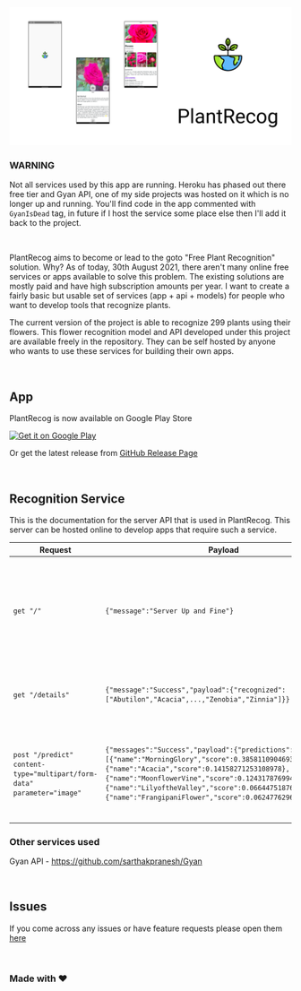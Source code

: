 <img src="./repoAssets/banner.png" />

<br />

### WARNING
Not all services used by this app are running. Heroku has phased out there free tier and Gyan API, one of my side projects was hosted on it which is no longer up and running. You'll find code in the app commented with `GyanIsDead` tag, in future if I host the service some place else then I'll add it back to the project.

<br />

PlantRecog aims to become or lead to the goto "Free Plant Recognition" solution. Why? As of today, 30th August 2021, there aren't many online free services or apps available to solve this problem. The existing solutions are mostly paid and have high subscription amounts per year. I want to create a fairly basic but usable set of services (app + api + models) for people who want to develop tools that recognize plants.

The current version of the project is able to recognize 299 plants using their flowers. This flower recognition model and API developed under this project are available freely in the repository. They can be self hosted by anyone who wants to use these services for building their own apps.

<br />

## App
PlantRecog is now available on Google Play Store

<a href="https://play.google.com/store/apps/details?id=com.plantrecog"><img alt="Get it on Google Play" src="https://play.google.com/intl/en_us/badges/images/generic/en-play-badge.png" height=60px /></a>

Or get the latest release from [GitHub Release Page](https://github.com/sarthakpranesh/PlantRecog/releases)

<br />

## Recognition Service
This is the documentation for the server API that is used in PlantRecog. This server can be hosted online to develop apps that require such a service.

| Request | Payload | Description |
| --- | --- | --- |
| `get "/"` | `{"message":"Server Up and Fine"}` | Index route to make sure server is running, Heroku puts the server to sleep so it'll be great to call this in start of your app to wake the server up |
| `get "/details"` | `{"message":"Success","payload":{"recognized":["Abutilon","Acacia",...,"Zenobia","Zinnia"]}}` | Get all the recognized classes for the latest model available on the server |
| `post "/predict" content-type="multipart/form-data" parameter="image"` | `{"messages":"Success","payload":{"predictions":[{"name":"MorningGlory","score":0.38581109046936035},{"name":"Acacia","score":0.14158271253108978},{"name":"MoonflowerVine","score":0.12431787699460983},{"name":"LilyoftheValley","score":0.06644751876592636},{"name":"FrangipaniFlower","score":0.062477629631757736}]}}` | Post plant image using `multipart/form-data`, parameter name should be `image` and the route will provide the top 5 prediction for the plant image |

### Other services used
Gyan API - https://github.com/sarthakpranesh/Gyan

<br />

## Issues
If you come across any issues or have feature requests please open them [here](https://github.com/sarthakpranesh/PlantRecog/issues)

<br />

<h3>Made with ♥</h3>
